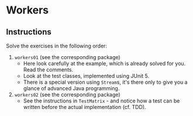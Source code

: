 # Workers

## Instructions

Solve the exercises in the following order:

1. `workers01` (see the corresponding package)
    - Here look carefully at the example, which is already solved for you. Read the comments.
    - Look at the test classes, implemented using JUnit 5.
    - There is a special version using `Stream`s, it's there only to give you a glance of advanced Java programming.
2. `workers02` (see the corresponding package)
    - See the instructions in `TestMatrix` - and notice how a test can be written before the actual implementation (cf. TDD).

    
